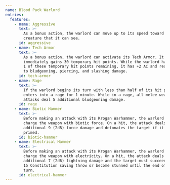 ```yaml
---
name: Blood Pack Warlord
entries:
  features:
    - name: Aggressive
      text: >-
        As a bonus action, the warlord can move up to its speed toward a hostile
        creature that it can see.
      id: aggressive
    - name: Tech Armor
      text: >-
        As a bonus action, the warlord can activate its Tech Armor. It
        immediately gains 30 temporary hit points. While the warlord has at least
        1 of these temporary hit points remaining, it has +2 AC and resistance
        to bludgeoning, piercing, and slashing damage.
      id: tech-armor
    - name: Rage
      text: >-
        If the warlord begins its turn with less than half of its hit points, it
        enters into a rage for 1 minute. While in a rage, all melee weapon
        attacks deal 5 additional bludgeoning damage.
      id: rage
    - name: Biotic Hammer
      text: >-
        Before making an attack with its Krogan Warhammer, the warlord can
        charge the weapon with biotic force. On a hit, the attack deals an
        additional 9 (2d8) force damage and detonates the target if it was
        primed.
      id: biotic-hammer
    - name: Electrical Hammer
      text: >-
        Before making an attack with its Krogan Warhammer, the warlord can
        charge the weapon with electricity. On a hit, the attack deals an
        additional 7 (2d6) lightning damage and the target must succeed on a DC
        15 Constitution saving throw or become stunned until the end of its next
        turn.
      id: electrical-hammer
---
```

